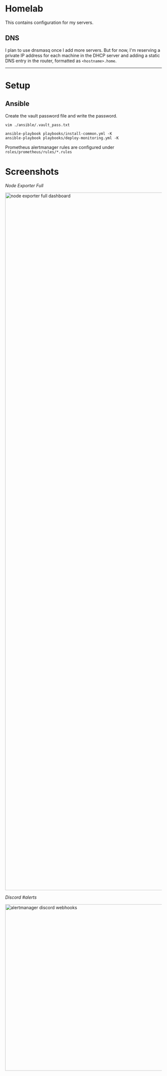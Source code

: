 # Homelab
This contains configuration for my servers.

## DNS
I plan to use dnsmasq once I add more servers.
But for now, I'm reserving a private IP address for each machine in the DHCP server and adding a static DNS entry in the router, formatted as `<hostname>.home`.

---

# Setup

## Ansible
Create the vault password file and write the password.

```
vim ./ansible/.vault_pass.txt
```

```
ansible-playbook playbooks/install-common.yml -K
ansible-playbook playbooks/deploy-monitoring.yml -K
```
Prometheus alertmanager rules are configured under `roles/prometheus/rules/*.rules`

# Screenshots
_Node Exporter Full_

<img width="2242" alt="node exporter full dashboard" src="https://github.com/mohammedgqudah/homelab/assets/26502088/7bb0784b-2c8a-454b-aab8-580d0daef6e4">

_Discord #alerts_

<img width="535" alt="alertmanager discord webhooks" src="https://github.com/mohammedgqudah/homelab/assets/26502088/bebca6d2-cb39-400b-a02f-233ba9cd56f2">

